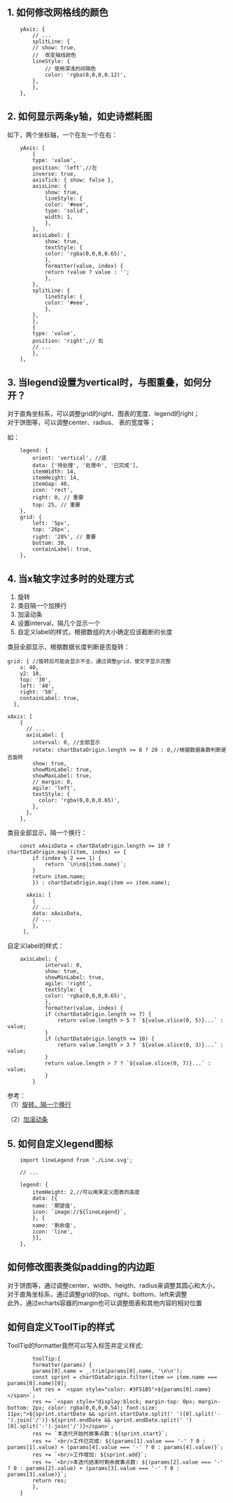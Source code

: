## 1. 如何修改网格线的颜色  
   
        yAxis: {
            // ...
            splitLine: {
            // show: true, 
            //  改变轴线颜色
            lineStyle: {
                // 使用深浅的间隔色
                color: 'rgba(0,0,0,0.12)',
            },                            
            },
        },  

## 2. 如何显示两条y轴，如史诗燃耗图   
如下，两个坐标轴，一个在左一个在右：  

        yAxis: [
            {
            type: 'value',
            position: 'left',//左
            inverse: true,
            axisTick: { show: false },
            axisLine: {
                show: true,
                lineStyle: {
                color: '#eee',
                type: 'solid',
                width: 1,
                },
            },
            axisLabel: {
                show: true,
                textStyle: {
                color: 'rgba(0,0,0,0.65)',
                },
                formatter(value, index) {
                return !value ? value : '';
                },
            },
            splitLine: {
                lineStyle: {
                color: '#eee',
                },
            },
            },
            {
            type: 'value',
            position: 'right',// 右
            // ...
            },
        ],

## 3. 当legend设置为vertical时，与图重叠，如何分开？  
   对于直角坐标系，可以调整grid的right、图表的宽度、legend的right；  
   对于饼图等，可以调整center、radius、 表的宽度等；  

   如：  
    
        legend: {
            orient: 'vertical', //竖
            data: ['待处理', '处理中', '已完成'],
            itemWidth: 14,
            itemHeight: 14,
            itemGap: 48,
            icon: 'rect',
            right: 0, // 重要
            top: 25, // 重要
        },
        grid: {
            left: '5px',
            top: '26px',
            right: '28%', // 重要
            bottom: 30,
            containLabel: true,
        },

## 4. 当x轴文字过多时的处理方式  
   
   1. 旋转  
   2. 类目隔一个加换行  
   3. 加滚动条  
   4. 设置interval，隔几个显示一个
   5. 自定义label的样式，根据数组的大小确定应该截断的长度 

类目全部显示，根据数据长度判断是否旋转： 

    grid: { //旋转后可能会显示不全，通过调整grid，使文字显示完整
        x: 40,
        y2: 10,
        top: '30',
        left: '40',
        right: '50',
        containLabel: true,
      },

    xAxis: [
        {
          // ...
          axisLabel: {
            interval: 0, //全部显示
            rotate: chartDataOrigin.length >= 8 ? 20 : 0,//根据数据条数判断是否旋转
            show: true,
            showMinLabel: true,
            showMaxLabel: true,
            // margin: 0,
            agile: 'left',
            textStyle: {
              color: 'rgba(0,0,0,0.65)',
            },
          },
        },

类目全部显示，隔一个换行：  

        const xAxisData = chartDataOrigin.length >= 10 ? chartDataOrigin.map((item, index) => {
            if (index % 2 === 1) {
                return `\n\n${item.name}`;
            }
            return item.name;
            }) : chartDataOrigin.map(item => item.name);

          xAxis: [
            {
            // ... 
            data: xAxisData,
            // ... 
            },
         ],

自定义label的样式：   

        axisLabel: {
                interval: 0,
                show: true,
                showMinLabel: true,
                agile: 'right',
                textStyle: {
                color: 'rgba(0,0,0,0.65)',
                },
                formatter(value, index) {
                if (chartDataOrigin.length >= 7) {
                    return value.length > 5 ? `${value.slice(0, 5)}...` : value;
                }
                if (chartDataOrigin.length >= 10) {
                    return value.length > 3 ? `${value.slice(0, 3)}...` : value;
                }
                return value.length > 7 ? `${value.slice(0, 7)}...` : value;
                }
            }

参考：   
（1）[旋转、隔一个换行](https://blog.csdn.net/kebi007/article/details/68488694/)

（2）[加滚动条](https://blog.csdn.net/Zheng_xiao_xin/article/details/80882113)  

## 5. 如何自定义legend图标  

        import lineLegend from './Line.svg';

        // ... 

        legend: {
            itemHeight: 2,//可以用来定义图表的高度
            data: [{
            name: '期望值',
            icon: `image://${lineLegend}`,
            }, {
            name: '剩余值',
            icon: 'line',
            }],
        },   

## 如何修改图表类似padding的内边距  
对于饼图等，通过调整center、width、heigth、radius来调整其圆心和大小，  
对于直角坐标系，通过调整grid的top、right、bottom、left来调整   
此外，通过echarts容器的margin也可以调整图表和其他内容的相对位置    

## 如何自定义ToolTip的样式  
ToolTip的formatter竟然可以写入标签并定义样式: 

            toolTip:{
            formatter(params) {
            params[0].name = _.trim(params[0].name, '\n\n');
            const sprint = chartDataOrigin.filter(item => item.name === params[0].name)[0];
            let res = `<span style="color: #3F51B5">${params[0].name}</span>`;
            res += `<span style="display:block; margin-top: 0px; margin-bottom: 2px; color: rgba(0,0,0,0.54); font-size: 11px;">${sprint.startDate && sprint.startDate.split(' ')[0].split('-').join('/')}-${sprint.endDate && sprint.endDate.split(' ')[0].split('-').join('/')}</span>`;
            res += `本迭代开始时故事点数：${sprint.start}`;
            res += `<br/>工作已完成: ${(params[1].value === '-' ? 0 : params[1].value) + (params[4].value === '-' ? 0 : params[4].value)}`;
            res += `<br/>工作增加: ${sprint.add}`;
            res += `<br/>本迭代结束时剩余故事点数: ${(params[2].value === '-' ? 0 : params[2].value) + (params[3].value === '-' ? 0 : params[3].value)}`;
            return res;
            },
        }

